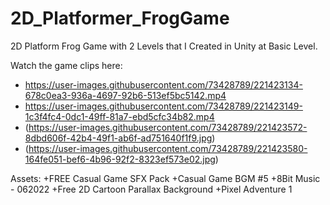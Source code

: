# 2D_Platformer_FrogGame

2D Platform Frog Game with 2 Levels that I Created in Unity at Basic Level.

Watch the game clips here:
+ https://user-images.githubusercontent.com/73428789/221423134-678c0ea3-936a-4697-92b6-513ef5bc5142.mp4
+ https://user-images.githubusercontent.com/73428789/221423149-1c3f4fc4-0dc1-49ff-81a7-ebd5cfc34b82.mp4
+ (https://user-images.githubusercontent.com/73428789/221423572-8dbd606f-42b4-49f1-ab6f-ad751640f1f9.jpg)
+ (https://user-images.githubusercontent.com/73428789/221423580-164fe051-bef6-4b96-92f2-8323ef573e02.jpg)

Assets:
+FREE Casual Game SFX Pack
+Casual Game BGM #5
+8Bit Music - 062022
+Free 2D Cartoon Parallax Background
+Pixel Adventure 1

